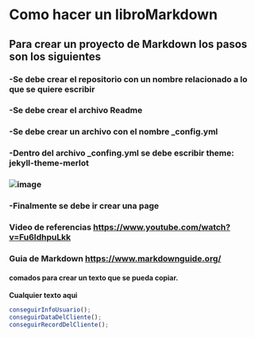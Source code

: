 # Como hacer un libroMarkdown
## Para crear un proyecto de Markdown los pasos son los siguientes
### -Se debe crear el repositorio con un nombre relacionado a lo que se quiere escribir
### -Se debe crear el archivo Readme
### -Se debe crear un archivo con el nombre _config.yml
### -Dentro del archivo _confing.yml se debe escribir theme: jekyll-theme-merlot
### ![image](https://github.com/user-attachments/assets/18f1d1e9-0c97-412c-b0d9-6ec92314446c)

### -Finalmente se debe ir crear una page
### Video de referencias https://www.youtube.com/watch?v=Fu6IdhpuLkk
### Guia de Markdown https://www.markdownguide.org/


#### comados para crear un texto que se pueda copiar.
**Cualquier texto aqui**
```javascript
conseguirInfoUsuario();
conseguirDataDelCliente();
conseguirRecordDelCliente();
```
